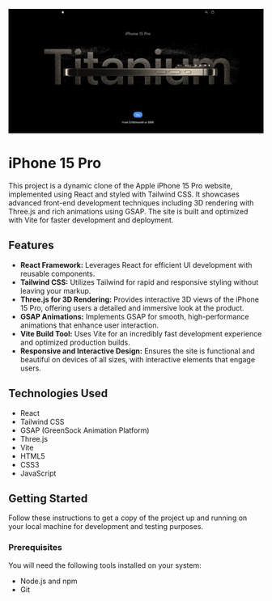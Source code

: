 ![alt text](public/assets/images/apple.png)

# iPhone 15 Pro

This project is a dynamic clone of the Apple iPhone 15 Pro website, implemented using React and styled with Tailwind CSS. It showcases advanced front-end development techniques including 3D rendering with Three.js and rich animations using GSAP. The site is built and optimized with Vite for faster development and deployment.

## Features

- **React Framework:** Leverages React for efficient UI development with reusable components.
- **Tailwind CSS:** Utilizes Tailwind for rapid and responsive styling without leaving your markup.
- **Three.js for 3D Rendering:** Provides interactive 3D views of the iPhone 15 Pro, offering users a detailed and immersive look at the product.
- **GSAP Animations:** Implements GSAP for smooth, high-performance animations that enhance user interaction.
- **Vite Build Tool:** Uses Vite for an incredibly fast development experience and optimized production builds.
- **Responsive and Interactive Design:** Ensures the site is functional and beautiful on devices of all sizes, with interactive elements that engage users.

## Technologies Used

- React
- Tailwind CSS
- GSAP (GreenSock Animation Platform)
- Three.js
- Vite
- HTML5
- CSS3
- JavaScript

## Getting Started

Follow these instructions to get a copy of the project up and running on your local machine for development and testing purposes.

### Prerequisites

You will need the following tools installed on your system:

- Node.js and npm
- Git

